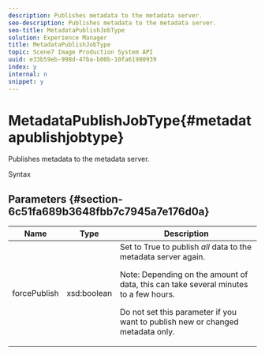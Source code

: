 ```yaml
---
description: Publishes metadata to the metadata server.
seo-description: Publishes metadata to the metadata server.
seo-title: MetadataPublishJobType
solution: Experience Manager
title: MetadataPublishJobType
topic: Scene7 Image Production System API
uuid: e33b59eb-998d-47ba-b00b-10fa61980939
index: y
internal: n
snippet: y
---
```


# MetadataPublishJobType{#metadatapublishjobtype}

Publishes metadata to the metadata server.

 Syntax 

## Parameters {#section-6c51fa689b3648fbb7c7945a7e176d0a}

<table id="table_23B5CFC5C3F946F9AFDB6A83A1AAB7AF"> 
 <thead> 
  <tr> 
   <th colname="col1" class="entry"> Name </th> 
   <th colname="col2" class="entry"> Type </th> 
   <th colname="col3" class="entry"> Description </th> 
  </tr> 
 </thead>
 <tbody> 
  <tr> 
   <td colname="col1"> <span class="codeph"> <span class="varname"> forcePublish</span> </span> </td> 
   <td colname="col2"> <span class="codeph"> xsd:boolean</span> </td> 
   <td colname="col3">Set to <span class="codeph"> True</span> to publish <i>all</i> data to the metadata server again. <p>Note:  Depending on the amount of data, this can take several minutes to a few hours. </p><p>Do not set this parameter if you want to publish new or changed metadata only. </p></td> 
  </tr> 
 </tbody> 
</table>

